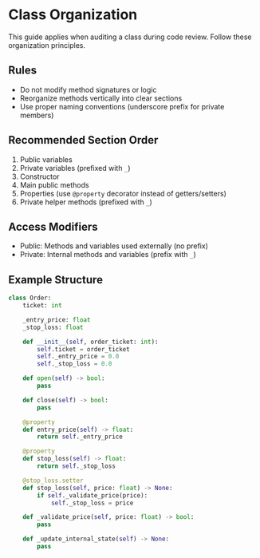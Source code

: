 # Class Organization

This guide applies when auditing a class during code review.
Follow these organization principles.

## Rules

- Do not modify method signatures or logic
- Reorganize methods vertically into clear sections
- Use proper naming conventions (underscore prefix for private members)

## Recommended Section Order

1. Public variables
2. Private variables (prefixed with `_`)
3. Constructor
4. Main public methods
5. Properties (use `@property` decorator instead of getters/setters)
6. Private helper methods (prefixed with `_`)

## Access Modifiers

- Public: Methods and variables used externally (no prefix)
- Private: Internal methods and variables (prefix with `_`)

## Example Structure

```python
class Order:
    ticket: int

    _entry_price: float
    _stop_loss: float

    def __init__(self, order_ticket: int):
        self.ticket = order_ticket
        self._entry_price = 0.0
        self._stop_loss = 0.0

    def open(self) -> bool:
        pass

    def close(self) -> bool:
        pass

    @property
    def entry_price(self) -> float:
        return self._entry_price

    @property
    def stop_loss(self) -> float:
        return self._stop_loss

    @stop_loss.setter
    def stop_loss(self, price: float) -> None:
        if self._validate_price(price):
            self._stop_loss = price

    def _validate_price(self, price: float) -> bool:
        pass

    def _update_internal_state(self) -> None:
        pass
```
